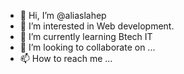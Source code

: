 - 👋 Hi, I’m @aliaslahep
- 👀 I’m interested in Web development.
- 🌱 I’m currently learning Btech IT
- 💞️ I’m looking to collaborate on ...
- 📫 How to reach me ...

<!---
aliaslahep/aliaslahep is a ✨ special ✨ repository because its `README.md` (this file) appears on your GitHub profile.
You can click the Preview link to take a look at your changes.
--->
